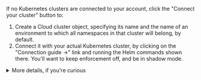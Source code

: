 If no Kubernetes clusters are connected to your account, click the "Connect your cluster" button to:
1. Create a Cloud cluster object, specifying its name and the name of an environment to which all namespaces in that cluster will belong, by default.
2. Connect it with your actual Kubernetes cluster, by clicking on the "Connection guide &rarr;" link and running the Helm commands shown there. You'll want to keep enforcement off, and be in shadow mode.

<details>
<summary>More details, if you're curious</summary>

Connecting your cluster simply entails installing Otterize OSS via Helm, using credentials from your account so Otterize OSS can report information needed to visualize the cluster.

The credentials will already be inlined into the Helm command shown in the Cloud UI, so you just need to copy that line and run it from your shell.
If you don't give it the Cloud credentials, Otterize OSS will run fully standalone in your cluster &mdash; you just won't have the visualization in Otterize Cloud.

The Helm command shown in the Cloud UI also includes flags to turn off enforcement: Otterize OSS will be running in "shadow mode," meaning that it will not create network policies to restrict pod-to-pod traffic, or create Kafka ACLs to control access to Kafka topics. Instead, it will report to Otterize Cloud what **would** happen if enforcement were to be enabled, guiding you to implement IBAC without blocking intended access.
</details>
